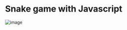 # Snake game with Javascript
![image](https://user-images.githubusercontent.com/70805419/132091045-f39f44a5-c1b4-4423-8a5d-b30c60f09684.png)

